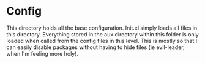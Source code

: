 # Config

This directory holds all the base configuration. Init.el simply loads all files in this directory. Everything stored in the aux directory within this folder is only loaded when called from the config files in this level. This is mostly so that I can easily disable packages without having to hide files (ie evil-leader, when I'm feeling more holy).